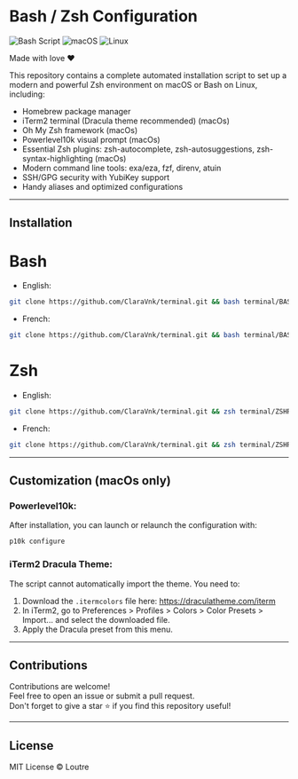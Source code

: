 # Bash / Zsh Configuration

![Bash Script](https://img.shields.io/badge/bash_script-%23121011.svg?style=for-the-badge&logo=gnu-bash&logoColor=white) ![macOS](https://img.shields.io/badge/mac%20os-000000?style=for-the-badge&logo=macos&logoColor=F0F0F0) ![Linux](https://img.shields.io/badge/Linux-FCC624?style=for-the-badge&logo=linux&logoColor=black)

Made with love ❤️

This repository contains a complete automated installation script to set up a modern and powerful Zsh environment on macOS or Bash on Linux, including:
* Homebrew package manager
* iTerm2 terminal (Dracula theme recommended) (macOs)
* Oh My Zsh framework (macOs)
* Powerlevel10k visual prompt (macOs)
* Essential Zsh plugins: zsh-autocomplete, zsh-autosuggestions, zsh-syntax-highlighting (macOs)
* Modern command line tools: exa/eza, fzf, direnv, atuin
* SSH/GPG security with YubiKey support
* Handy aliases and optimized configurations

---

## Installation

# Bash

* English:
```bash
git clone https://github.com/ClaraVnk/terminal.git && bash terminal/BASHRC_By_Loutre_en.sh && source ~/.bashrc
```

* French:
```bash
git clone https://github.com/ClaraVnk/terminal.git && bash terminal/BASHRC_By_Loutre.sh && source ~/.bashrc
```

# Zsh

* English:
```zsh
git clone https://github.com/ClaraVnk/terminal.git && zsh terminal/ZSHRC_By_Loutre_en.sh && source ~/.zshrc
```

* French:
```zsh
git clone https://github.com/ClaraVnk/terminal.git && zsh terminal/ZSHRC_By_Loutre.sh && source ~/.zshrc
```

---

## Customization (macOs only)

### Powerlevel10k:
After installation, you can launch or relaunch the configuration with:

```zsh
p10k configure
```

### iTerm2 Dracula Theme:
The script cannot automatically import the theme. You need to:
1. Download the `.itermcolors` file here: https://draculatheme.com/iterm
2. In iTerm2, go to Preferences > Profiles > Colors > Color Presets > Import... and select the downloaded file.
3. Apply the Dracula preset from this menu.

---

## Contributions

Contributions are welcome!  
Feel free to open an issue or submit a pull request.  
Don't forget to give a star ⭐️ if you find this repository useful!

---

## License

MIT License © Loutre
